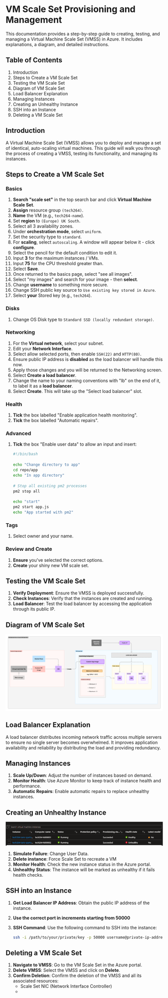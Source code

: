# VM Scale Set Provisioning and Management

This documentation provides a step-by-step guide to creating, testing, and managing a Virtual Machine Scale Set (VMSS) in Azure. It includes explanations, a diagram, and detailed instructions.

## Table of Contents

1. Introduction
2. Steps to Create a VM Scale Set
3. Testing the VM Scale Set
4. Diagram of VM Scale Set
5. Load Balancer Explanation
6. Managing Instances
7. Creating an Unhealthy Instance
8. SSH into an Instance
9. Deleting a VM Scale Set

## Introduction

A Virtual Machine Scale Set (VMSS) allows you to deploy and manage a set of identical, auto-scaling virtual machines. This guide will walk you through the process of creating a VMSS, testing its functionality, and managing its instances.

## Steps to Create a VM Scale Set

### Basics

1. **Search "scale set"** in the top search bar and click **Virtual Machine Scale Set**.
2. **Assign** resource group `(tech264)`.
3. **Name** the VM (e.g., `tech264-name`).
4. Set **region** to `(Europe) UK South`.
5. Select all 3 availability zones.
6. Under **orchestration mode**, select `uniform`.
7. Set the security type to `standard`.
8. For **scaling**, select `autoscaling`. A window will appear below it - click **configure**.
9. Select the pencil for the default condition to edit it.
10. Input **3** for the maximum instances / VMs.
11. Input **75** for the CPU threshold greater than.
12. Select **Save**.
13. Once returned to the basics page, select "see all images".
14. Select "my images" and search for your image - then **select**.
15. Change **username** to something more secure.
16. Change SSH public key source to `Use existing key stored in Azure`.
17. Select **your** Stored key (e.g., `tech264`).

### Disks

1. Change OS Disk type to `Standard SSD (locally redundant storage)`.

### Networking

1. For the **Virtual network**, select your subnet.
2. Edit your **Network Interface**.
3. Select allow selected ports, then enable `SSH(22)` and `HTTP(80)`.
4. Ensure public IP address is **disabled** as the load balancer will handle this now.
5. Apply those changes and you will be returned to the Networking screen.
6. Select **Create a load balancer**.
7. Change the name to your naming conventions with "lb" on the end of it, to label it as a **load balancer**.
8. Select **Create**. This will take up the "Select load balancer" slot.

### Health

1. **Tick** the box labelled "Enable application health monitoring".
2. **Tick** the box labelled "Automatic repairs".

### Advanced

1. **Tick** the box "Enable user data" to allow an input and insert:

    ```bash
    #!/bin/bash

    echo "Change directory to app"
    cd repo/app
    echo "In app directory"

    # Stop all existing pm2 processes
    pm2 stop all

    echo "start"
    pm2 start app.js
    echo "App started with pm2"
    ```

### Tags

1. Select owner and your name.

### Review and Create

1. **Ensure** you've selected the correct options.
2. **Create** your shiny new VM scale set.

## Testing the VM Scale Set

1. **Verify Deployment**: Ensure the VMSS is deployed successfully.
2. **Check Instances**: Verify that the instances are created and running.
3. **Load Balancer**: Test the load balancer by accessing the application through its public IP.

## Diagram of VM Scale Set

![VM Scale Set Diagra](<../images/Scale Sets.png>)

## Load Balancer Explanation

A load balancer distributes incoming network traffic across multiple servers to ensure no single server becomes overwhelmed. It improves application availability and reliability by distributing the load and providing redundancy.

## Managing Instances

1. **Scale Up/Down**: Adjust the number of instances based on demand.
2. **Monitor Health**: Use Azure Monitor to keep track of instance health and performance.
3. **Automatic Repairs**: Enable automatic repairs to replace unhealthy instances.

## Creating an Unhealthy Instance

![Unhealthy VM](<../images/Unhealthy VM.png>)

1. **Simulate Failure**: Change User Data.
2. **Delete instance**: Force Scale Set to recreate a VM
3. **Monitor Health**: Check the new instance status in the Azure portal.
4. **Unhealthy Status**: The instance will be marked as unhealthy if it fails health checks.

## SSH into an Instance

1. **Get Load Balancer IP Address**: Obtain the public IP address of the instance.
2. **Use the correct port in increments starting from 50000**
3. **SSH Command**: Use the following command to SSH into the instance:

    ```bash
    ssh -i /path/to/your/private/key -p 50000 username@private-ip-address
    ```

## Deleting a VM Scale Set

1. **Navigate to VMSS**: Go to the VM Scale Set in the Azure portal.
2. **Delete VMSS**: Select the VMSS and click on **Delete**.
3. **Confirm Deletion**: Confirm the deletion of the VMSS and all its associated resources:
   * Scale Set NIC (Network Interface Controller)
   *  
